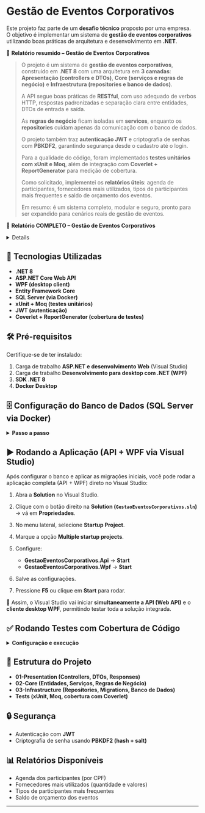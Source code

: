# Gestão de Eventos Corporativos

Este projeto faz parte de um **desafio técnico** proposto por uma empresa.  
O objetivo é implementar um sistema de **gestão de eventos corporativos** utilizando boas práticas de arquitetura e desenvolvimento em **.NET**.

🎤 **Relatório resumido – Gestão de Eventos Corporativos**

> O projeto é um sistema de **gestão de eventos corporativos**, construído em **.NET 8** com uma arquitetura em **3 camadas**: **Apresentação (controllers e DTOs)**, **Core (serviços e regras de negócio)** e **Infraestrutura (repositories e banco de dados)**.
>
> A API segue boas práticas de **RESTful**, com uso adequado de verbos HTTP, respostas padronizadas e separação clara entre entidades, DTOs de entrada e saída.
>
> As **regras de negócio** ficam isoladas em **services**, enquanto os **repositories** cuidam apenas da comunicação com o banco de dados.
>
> O projeto também traz **autenticação JWT** e criptografia de senhas com **PBKDF2**, garantindo segurança desde o cadastro até o login.
>
> Para a qualidade do código, foram implementados **testes unitários com xUnit e Moq**, além de integração com **Coverlet + ReportGenerator** para medição de cobertura.
>
> Como solicitado, implementei os **relatórios úteis**: agenda de participantes, fornecedores mais utilizados, tipos de participantes mais frequentes e saldo de orçamento dos eventos.
>
> Em resumo: é um sistema completo, modular e seguro, pronto para ser expandido para cenários reais de gestão de eventos.


🎤 **Relatório COMPLETO – Gestão de Eventos Corporativos**

<details>


Bom, eu vou explicar como organizei esse projeto de Gestão de Eventos Corporativos.

### 1. Arquitetura em 3 camadas

Eu utilizei uma arquitetura em três camadas: **Apresentação, Core e Infraestrutura**.

* Na **camada de apresentação** ficam os controllers, os DTOs(requests/responses). Ela é responsável por receber as requisições HTTP, validar e devolver as respostas padronizadas.
* No **Core** estão as entidades, os serviços e as regras de negócio, ou seja, a parte central da aplicação.
* Já a **infraestrutura** concentra os repositórios, que fazem a comunicação com o banco de dados.
  Essa separação traz clareza, facilita manutenção e torna os testes bem mais simples.

### 2. RESTful API

Eu também segui o padrão **RESTful**. Cada recurso é exposto em endpoints (`/eventos`, `/participantes`, `/fornecedores`, `/relatorios`) e respeita os verbos HTTP (`GET`, `POST`, `PUT`, `DELETE`).
As respostas usam **status codes adequados**, como 200, 201, 400, 404 e 500.
Eu diria que a API está no nível 2 do modelo REST: já temos recursos, verbos e status, mas ainda não implementei o HATEOAS (que seria o nível 3).

### 3. DTOs

Eu usei **DTOs** para separar os contextos:

* **Request DTOs** para entrada de dados,
* **Response DTOs** para saída.
  Isso evita expor diretamente as entidades de domínio e dá mais segurança e flexibilidade.

### 4. Padrão Service

A lógica de negócio está concentrada nos **services**, o que deixa os controllers enxutos, apenas coordenando as requisições. Isso também ajuda muito nos testes unitários, já que cada regra está encapsulada em um serviço.

### 5. Padrão Repository

Cada entidade tem seu **repositório**, que cuida só da persistência. Essa separação permite que, no futuro, se for necessário trocar o banco, a regra de negócio não precise mudar.

### 6. Result Pattern

Eu também implementei o padrão **Result<T>**.
Com ele, todos os métodos retornam de forma padronizada: se deu certo ou não, com mensagem de erro e código de erro quando necessário. Isso evita ficar jogando exceções desnecessárias e facilita muito a vida no controller.

### 7. Tratamento de erros

Dentro dos serviços, eu sempre envolvi operações críticas em **try/catch**. Quando acontece algo inesperado, retorno erros como `DATABASE_ERROR` ou `INTERNAL_ERROR`, sem expor detalhes internos da aplicação.

### 8. Segurança

Na parte de segurança, eu implementei autenticação com **JWT**, que gera o token no login e valida em endpoints privados.
As senhas são armazenadas de forma segura, usando **PBKDF2 com hash + salt**.

### 9. Testes unitários

Eu utilizei **xUnit + Moq**.
Cubro cenários de sucesso, falha de regra de negócio e exceções. Isso garante qualidade, evita regressões e comprova que as regras de negócio estão bem implementadas.

### 10. Relatórios

Além do CRUD, eu implementei os **relatórios** solicitados que trazem valor ao negócio:

* Agenda dos participantes,
* Fornecedores mais utilizados,
* Tipos de participantes mais frequentes,
* E o saldo de orçamento dos eventos.
  Isso mostra que o sistema não é só cadastro, mas também pode gerar insights.

### 11. Boas práticas

Por fim, eu apliquei conceitos de **Clean Code e SOLID**, padronizei as respostas com DTOs e deixei a arquitetura extensível e modular. Isso facilita incluir novos relatórios, novas regras e até novas entidades no futuro sem quebrar a aplicação.

👉 Então, em resumo: eu separei responsabilidades, padronizei comunicações e garanti segurança e testes. Essa foi a minha linha de raciocínio ao estruturar o projeto.

</details>

## 🚀 Tecnologias Utilizadas
- **.NET 8**
- **ASP.NET Core Web API**
- **WPF (desktop client)**
- **Entity Framework Core**
- **SQL Server (via Docker)**
- **xUnit + Moq (testes unitários)**
- **JWT (autenticação)**
- **Coverlet + ReportGenerator (cobertura de testes)**



## 🛠️ Pré-requisitos

Certifique-se de ter instalado:

1. Carga de trabalho **ASP.NET e desenvolvimento Web** (Visual Studio)  
2. Carga de trabalho **Desenvolvimento para desktop com .NET (WPF)**  
3. **SDK .NET 8**  
4. **Docker Desktop**  



## 🗄️ Configuração do Banco de Dados (SQL Server via Docker)

<details>
<summary><strong>Passo a passo</strong></summary>

**1. Baixar a imagem do SQL Server:**

   _docker pull mcr.microsoft.com/mssql/server:2022-latest_


**2. Rodar o container:**

   _docker run -e "ACCEPT_EULA=Y" -e "SA_PASSWORD=Root@12345" -p 1433:1433 --name sqlserver2022 -d mcr.microsoft.com/mssql/server:2022-latest_


**3. Acessar o container (se necessário):**

   _docker exec -it sqlserver2022 /opt/mssql-tools/bin/sqlcmd -S localhost -U sa -P Root@12345_


### 📦 Executando Migrações Iniciais

**Navegue até a pasta da API (ajuste o caminho se necessário):**

_cd GestaoEventosCorporativos.Api_


**Crie a primeira migração:**

_dotnet ef migrations add InicialMigration --project ../GestaoEventosCorporativos.Api --startup-project ../GestaoEventosCorporativos.Api --output-dir ../GestaoEventosCorporativos.Api/03-Infrastructure/Migrations_

**Atualize o banco:**

_dotnet ef database update --project ../GestaoEventosCorporativos.Api --startup-project ../GestaoEventosCorporativos.Api_

> ⚠️ Caso dê erro, instale a ferramenta:


_dotnet tool install --global dotnet-ef_

</details>



## ▶️ Rodando a Aplicação (API + WPF via Visual Studio)

Após configurar o banco e aplicar as migrações iniciais, você pode rodar a aplicação completa (API + WPF) direto no Visual Studio:

1. Abra a **Solution** no Visual Studio.
2. Clique com o botão direito na **Solution (`GestaoEventosCorporativos.sln`)** → vá em **Propriedades**.
3. No menu lateral, selecione **Startup Project**.
4. Marque a opção **Multiple startup projects**.
5. Configure:

   * **GestaoEventosCorporativos.Api** → **Start**
   * **GestaoEventosCorporativos.Wpf** → **Start**
6. Salve as configurações.
7. Pressione **F5** ou clique em **Start** para rodar.

🔹 Assim, o Visual Studio vai iniciar **simultaneamente a API (Web API)** e o **cliente desktop WPF**, permitindo testar toda a solução integrada.



## ✅ Rodando Testes com Cobertura de Código

<details>
<summary><strong>Configuração e execução</strong></summary>

### 1) Configuração inicial

No projeto de **testes**, instale o coletor do Coverlet:

```
dotnet add GestaoEventosCorporativos.Tests.csproj package coverlet.collector
```

Instale o ReportGenerator:

```
dotnet tool install --global dotnet-reportgenerator-globaltool
```

Crie um arquivo **`coverlet.runsettings`** na raiz do repositório:

```xml
<?xml version="1.0" encoding="utf-8" ?>
<RunSettings>
  <DataCollectionRunSettings>
    <DataCollectors>
      <DataCollector friendlyName="XPlat Code Coverage">
        <Configuration>
          <Format>cobertura</Format>
          <ExcludeByAttribute>CompilerGeneratedAttribute,GeneratedCodeAttribute</ExcludeByAttribute>
          <Exclude>
            [xunit.*]*
            [*.Tests]*
          </Exclude>
        </Configuration>
      </DataCollector>
    </DataCollectors>
  </DataCollectionRunSettings>
</RunSettings>
```



### 2) Execução do dia a dia

Rodar testes com cobertura:

```
dotnet test --collect:"XPlat Code Coverage" --settings coverlet.runsettings
```

Ou de forma simples:

```
dotnet test --collect:"XPlat Code Coverage"
```

Isso gera arquivos `coverage.cobertura.xml` dentro de `TestResults/**/`.

---

### 3) Gerar relatório em HTML

```
reportgenerator -reports:"**/coverage.cobertura.xml" -targetdir:"coveragereport" -reporttypes:Html
```

Abrir relatório no Windows:

```
start coveragereport\index.html
```

</details>



## 📌 Estrutura do Projeto

* **01-Presentation (Controllers, DTOs, Responses)**
* **02-Core (Entidades, Serviços, Regras de Negócio)**
* **03-Infrastructure (Repositories, Migrations, Banco de Dados)**
* **Tests (xUnit, Moq, cobertura com Coverlet)**



## 🔒 Segurança

* Autenticação com **JWT**
* Criptografia de senha usando **PBKDF2 (hash + salt)**



## 📊 Relatórios Disponíveis

* Agenda dos participantes (por CPF)
* Fornecedores mais utilizados (quantidade e valores)
* Tipos de participantes mais frequentes
* Saldo de orçamento dos eventos

---
